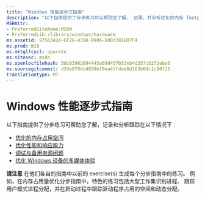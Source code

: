 ```yaml
---
title: "Windows 性能逐步式指南"
description: "以下指南提供了分步练习可以帮助您了解、 记录，并分析优化的内存 footprintOptimizing 在以下情况下的跟踪和 responsivenessDebugging 的电源为多媒体 experiencesNote standbyOptimizing Windows 设备问题以前 exercise(s) 及其各自的指南中的每个分步指南生成中的练习。 例如，在内存占用量优化分步指南中，特色的练习包括大型工作集识别进程、 跟踪用户模式进程分配，并在启动过程中跟踪驱动程序占用的空间和动态分配。 ."
MSHAttr:
- PreferredSiteName:MSDN
- PreferredLib:/library/windows/hardware
ms.assetid: 97563424-EF28-4398-B986-60D3281BD7F4
ms.prod: W10
ms.mktglfcycl: operate
ms.sitesec: msdn
ms.openlocfilehash: 5dc83902894445a69d457b53eb4d357cb2f2eba6
ms.sourcegitcommit: d33e870dc4850bf0ea47fdae0d163b04c1c90f15
translationtype: MT
---
```

# <a name="windows-performance-step-by-step-guides"></a>Windows 性能逐步式指南


以下指南提供了分步练习可帮助您了解，记录和分析跟踪在以下情况下︰

-   [优化的内存占用空间](memory-footprint-optimization.md)
-   [优化性能和响应能力](optimizing-performance-and-responsiveness.md)
-   [调试与备用电源问题](debugging-problems-with-standby.md)
-   [优化 Windows 设备的多媒体体验](optimizing-windows-devices-for-multimedia-experiences.md)

**请注意** 在他们各自的指南中以前的 exercise(s) 生成每个分步指南中的练习。 例如，在内存占用量优化分步指南中，特色的练习包括大型工作集识别进程、 跟踪用户模式进程分配，并在启动过程中跟踪驱动程序占用的空间和动态分配。

 

 

 






